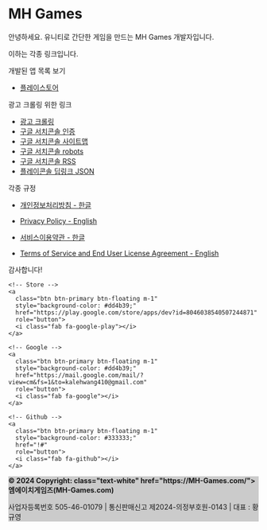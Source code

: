 # MH Games

안녕하세요. 유니티로 간단한 게임을 만드는 MH Games 개발자입니다.

이하는 각종 링크입니다.

개발된 앱 목록 보기
- [플레이스토어](https://play.google.com/store/apps/dev?id=8046038540507244871)

광고 크롤링 위한 링크
- [광고 크롤링](https://mh-games.com/app-ads.txt)
- [구글 서치콘솔 인증](https://mh-games.com/googlefd894035d5ef7322.html)
- [구글 서치콘솔 사이트맵](https://mh-games.com/sitemap.xml)
- [구글 서치콘솔 robots](https://mh-games.com/robots.txt)
- [구글 서치콘솔 RSS](https://mh-games.com/feed.xml)
- [플레이콘솔 딥링크 JSON](https://mh-games.com/.well-known/assetlinks.json)



각종 규정

- [개인정보처리방침 - 한글](https://mh-games.com/Privacy/)

- [Privacy Policy - English](https://mh-games.com/Privacy_en/)


- [서비스이용약관 - 한글](https://mh-games.com/Service/)
  
- [Terms of Service and End User License Agreement - English](https://mh-games.com/Service_en/)

감사합니다!


<script async src="https://pagead2.googlesyndication.com/pagead/js/adsbygoogle.js?client=ca-pub-1346337765649621"
     crossorigin="anonymous"></script>
<script async src="https://pagead2.googlesyndication.com/pagead/js/adsbygoogle.js?client=ca-pub-1346337765649621"
     crossorigin="anonymous"></script>

<!-- 디스플레이 광고 -->
<ins class="adsbygoogle"
     style="display:block"
     data-ad-client="ca-pub-1346337765649621"
     data-ad-slot="6732691974"
     data-ad-format="auto"
     data-full-width-responsive="true"></ins>
<script>
     (adsbygoogle = window.adsbygoogle || []).push({});
</script>


<!-- Remove the container if you want to extend the Footer to full width. -->
<div class="container my-5">

  <footer class="bg-light text-center text-white">
  <!-- Section: Social media -->
  <section class="mb-4">
    
    <!-- Store -->
    <a
      class="btn btn-primary btn-floating m-1"
      style="background-color: #dd4b39;"
      href="https://play.google.com/store/apps/dev?id=8046038540507244871"
      role="button">
      <i class="fab fa-google-play"></i>
    </a>
    
    <!-- Google -->
    <a
      class="btn btn-primary btn-floating m-1"
      style="background-color: #dd4b39;"
      href="https://mail.google.com/mail/?view=cm&fs=1&to=kalehwang410@gmail.com"
      role="button">
      <i class="fab fa-google"></i>
    </a>
    
    <!-- Github -->
    <a
      class="btn btn-primary btn-floating m-1"
      style="background-color: #333333;"
      href="!#"
      role="button">
      <i class="fab fa-github"></i>
    </a>
  </section>
  <!-- Section: Social media -->

  <!-- Copyright -->
  <div class="text-center p-3" style="background-color: rgba(0, 0, 0, 0.2);">
    <b>© 2024 Copyright:
    <a> class="text-white" href="https://MH-Games.com/">엠에이치게임즈(MH-Games.com)</a></b>
    <p>사업자등록번호 505-46-01079 | 통신판매신고 제2024-의정부호원-0143 | 대표 : 황규영</p>
  </div>
  <!-- Copyright -->
</footer>
  
</div>
<!-- End of .container -->
